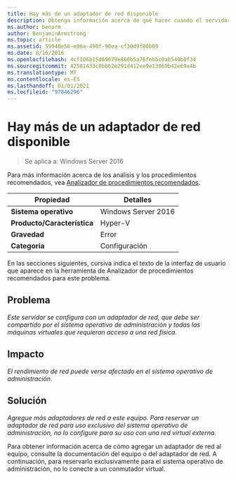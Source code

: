 ```yaml
---
title: Hay más de un adaptador de red disponible
description: Obtenga información acerca de qué hacer cuando el servidor se configura con un adaptador de red, que el sistema operativo de administración debe compartir y todas las máquinas virtuales que requieren acceso a una red física.
ms.author: benarm
author: BenjaminArmstrong
ms.topic: article
ms.assetid: 59940e56-e06a-490f-90ea-cf30d9f80b09
ms.date: 8/16/2016
ms.openlocfilehash: 4cf106b15d69079e860b5a76febbc0ab549b0f34
ms.sourcegitcommit: 42581433c0bb62e291d412ee9e13869b42e69a4b
ms.translationtype: MT
ms.contentlocale: es-ES
ms.lasthandoff: 01/01/2021
ms.locfileid: "97846296"
---
```

# <a name="more-than-one-network-adapter-should-be-available"></a>Hay más de un adaptador de red disponible

>Se aplica a: Windows Server 2016

Para más información acerca de los análisis y los procedimientos recomendados, vea [Analizador de procedimientos recomendados](https://go.microsoft.com/fwlink/?LinkId=122786).

|Propiedad|Detalles|
|-|-|
|**Sistema operativo**|Windows Server 2016|
|**Producto/Característica**|Hyper-V|
|**Gravedad**|Error|
|**Categoría**|Configuración|

En las secciones siguientes, cursiva indica el texto de la interfaz de usuario que aparece en la herramienta de Analizador de procedimientos recomendados para este problema.

## <a name="issue"></a>Problema

*Este servidor se configura con un adaptador de red, que debe ser compartido por el sistema operativo de administración y todas las máquinas virtuales que requieran acceso a una red física.*

## <a name="impact"></a>Impacto

*El rendimiento de red puede verse afectado en el sistema operativo de administración.*

## <a name="resolution"></a>Solución

*Agregue más adaptadores de red a este equipo. Para reservar un adaptador de red para uso exclusivo del sistema operativo de administración, no lo configure para su uso con una red virtual externa.*

Para obtener información acerca de cómo agregar un adaptador de red al equipo, consulte la documentación del equipo o del adaptador de red. A continuación, para reservarlo exclusivamente para el sistema operativo de administración, no lo conecte a un conmutador virtual.



